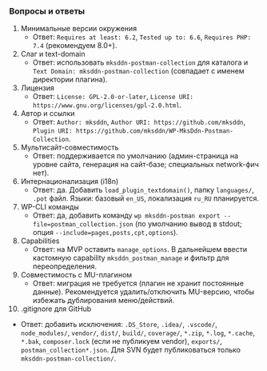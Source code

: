 <!--
@file: docs/qa.md
@description: Вопросы по архитектуре, требованиям и релизному процессу
@dependencies: docs/Project.md
@created: 2025-08-19
-->

### Вопросы и ответы
1. Минимальные версии окружения
   - Ответ: `Requires at least: 6.2`, `Tested up to: 6.6`, `Requires PHP: 7.4` (рекомендуем 8.0+).
2. Слаг и text-domain
   - Ответ: использовать `mksddn-postman-collection` для каталога и `Text Domain: mksddn-postman-collection` (совпадает с именем директории плагина).
3. Лицензия
   - Ответ: `License: GPL-2.0-or-later`, `License URI: https://www.gnu.org/licenses/gpl-2.0.html`.
4. Автор и ссылки
   - Ответ: `Author: mksddn`, `Author URI: https://github.com/mksddn`, `Plugin URI: https://github.com/mksddn/WP-MksDdn-Postman-Collection`.
5. Мультисайт-совместимость
   - Ответ: поддерживается по умолчанию (админ-страница на уровне сайта, генерация на сайт-базе; специальных network-фич нет).
6. Интернационализация (i18n)
   - Ответ: да. Добавить `load_plugin_textdomain()`, папку `languages/`, `.pot` файл. Языки: базовый `en_US`, локализация `ru_RU` планируется.
7. WP-CLI команды
   - Ответ: да, добавить команду `wp mksddn-postman export --file=postman_collection.json` (по умолчанию вывод в stdout; опция `--include=pages,posts,cpt,options`).
8. Capabilities
   - Ответ: на MVP оставить `manage_options`. В дальнейшем ввести кастомную capability `mksddn_postman_manage` и фильтр для переопределения.
9. Совместимость с MU-плагином
   - Ответ: миграция не требуется (плагин не хранит постоянные данные). Рекомендуется удалить/отключить MU-версию, чтобы избежать дублирования меню/действий.
10. .gitignore для GitHub
   - Ответ: добавить исключения: `.DS_Store`, `.idea/`, `.vscode/`, `node_modules/`, `vendor/`, `dist/`, `build/`, `coverage/`, `*.zip`, `*.log`, `*.cache`, `*.bak`, `composer.lock` (если не публикуем vendor), `exports/`, `postman_collection*.json`. Для SVN будет публиковаться только `mksddn-postman-collection/`.


